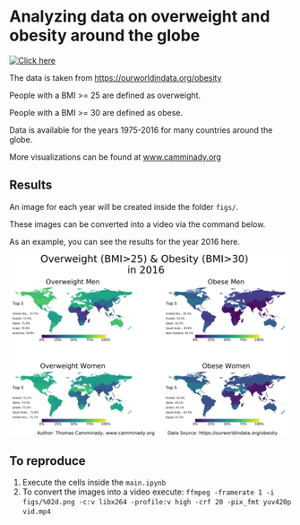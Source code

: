 # Analyzing data on overweight and obesity around the globe

[![Click here](https://colab.research.google.com/assets/colab-badge.svg)](https://colab.research.google.com/github/camminady/overweight/blob/master/main_colab.ipynb)


The data is taken from https://ourworldindata.org/obesity

People with a BMI >= 25 are defined as overweight.

People with a BMI >= 30 are defined as obese.

Data is available for the years 1975-2016 for many countries around the globe.

More visualizations can be found at www.camminady.org

## Results

An image for each year will be created inside the folder `figs/`. 

These images can be converted into a video via the command below.

As an example, you can see the results for the year 2016 here.

![Results 2016](https://raw.githubusercontent.com/camminady/overweight/master/figs/v5_41.png)



## To reproduce

1) Execute the cells inside the `main.ipynb`
2) To convert the images into a  video execute: `ffmpeg -framerate 1 -i figs/%02d.png -c:v libx264 -profile:v high -crf 20 -pix_fmt yuv420p vid.mp4`

